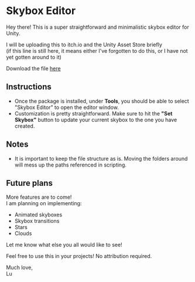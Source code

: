 # Skybox Editor

Hey there! This is a super straightforward and minimalistic skybox editor for Unity.

I will be uploading this to itch.io and the Unity Asset Store briefly  
(if this line is still here, it means either I've forgotten to do this, or I have not yet gotten around to it)

Download the file [here](https://github.com/lcivita99/SkyboxEditor_Unity/raw/main/Downloads/Alpha/SkyboxEditor_Alpha.unitypackage)

## Instructions

- Once the package is installed, under **Tools**, you should be able to select "Skybox Editor" to open the editor window.
- Customization is pretty straightforward. Make sure to hit the **"Set Skybox"** button to update your current skybox to the one you have created.

## Notes

- It is important to keep the file structure as is. Moving the folders around will mess up the paths referenced in scripting.

## Future plans

More features are to come!  
I am planning on implementing:
- Animated skyboxes
- Skybox transitions
- Stars
- Clouds

Let me know what else you all would like to see!

Feel free to use this in your projects! No attribution required.

Much love,  
Lu
